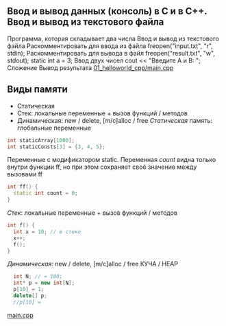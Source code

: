 Ввод и вывод данных (консоль) в C и в C++. Ввод и вывод из текстового файла
---------------------------------------------------------------------------
Программа, которая складывает два числа
Ввод и вывод из текстового файла
Раскомментировать для ввода из файла
freopen("input.txt", "r", stdin);
Раскомментировать для вывода в файл
freopen("result.txt", "w", stdout);
static int a = 3;
Ввод двух чисел
cout << "Введите A и B: ";
Сложение
Вывод результата
[01_helloworld_cpp/main.cpp](01_helloworld_cpp/main.cpp)

Виды памяти
-----------
* Статическая
* Стек: локальные переменные + вызов функций / методов
* Динамическая: new / delete, [m/c]alloc / free
*Статическая* память: глобальные переменные
``` cpp
int staticArray[1000];
int staticConsts[3] = {3, 4, 5};
```

Переменные с модификатором static.
Переменная *count* видна только внутри функции ff,
но при этом сохраняет своё значение между вызовами ff
``` cpp
int ff() {
  static int count = 0;
}
```

*Стек*: локальные переменные + вызов функций / методов
``` cpp
int f() {
  int x = 10; // в стеке
  x++;
  f();
}
```

*Динамическая*: new / delete, [m/c]alloc / free
КУЧА / HEAP
``` cpp
  int N; // = 100;
  int* p = new int[N];
  p[10] = 1;
  delete[] p;
  //p[10] =
```

[main.cpp](main.cpp)

